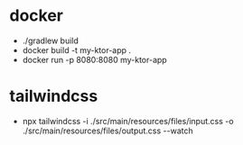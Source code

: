 # docker

- ./gradlew build
- docker build -t my-ktor-app .
- docker run -p 8080:8080 my-ktor-app

# tailwindcss

- npx tailwindcss -i ./src/main/resources/files/input.css -o ./src/main/resources/files/output.css --watch  
